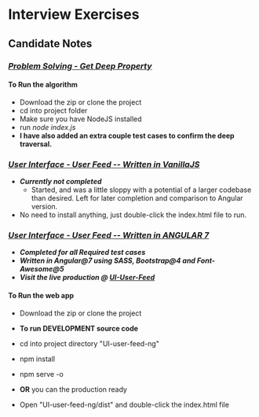 # Interview Exercises

## Candidate Notes

### *__[Problem Solving - Get Deep Property](https://github.com/rdhammack88/interview-exercises/tree/master/PS-get-deep-property)__*

#### To Run the algorithm

- Download the zip or clone the project
- cd into project folder
- Make sure you have NodeJS installed
- run *_node index.js_*
- **I have also added an extra couple test cases to confirm the deep traversal.**

### *__[User Interface - User Feed -- Written in VanillaJS](https://github.com/rdhammack88/interview-exercises/tree/master/UI-user-feed)__*

- *__Currently not completed__*
  - Started, and was a little sloppy with a potential of a larger codebase than desired. Left for later completion and comparison to Angular version.
- No need to install anything, just double-click the index.html file to run.

### *__[User Interface - User Feed -- Written in ANGULAR 7](https://github.com/rdhammack88/interview-exercises/tree/master/UI-user-feed-ng)__*

- *__Completed for all **Required** test cases__*
- *__Written in Angular@7 using SASS, Bootstrap@4 and Font-Awesome@5__*
- *__Visit the live production @ [UI-User-Feed](https://rdhammack88.github.io/interview-exercises)__*

#### To Run the web app
- Download the zip or clone the project

- **__To run DEVELOPMENT source code__**
- cd into project directory "UI-user-feed-ng"
- npm install
- npm serve -o

- **__OR__** you can the production ready
- Open "UI-user-feed-ng/dist" and double-click the index.html file
